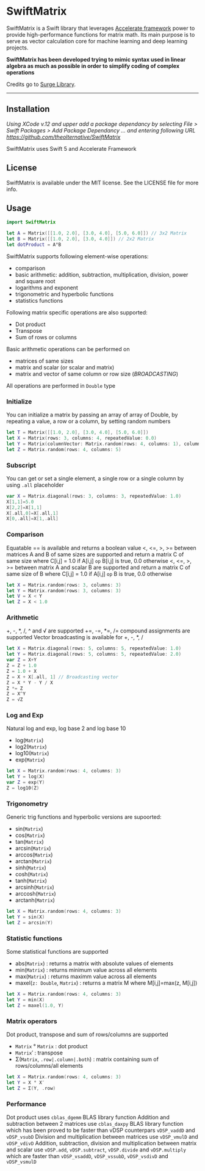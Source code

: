 # SwiftMatrix

SwiftMatrix is a Swift library that leverages [Accelerate framework](https://developer.apple.com/documentation/accelerate) power to provide high-performance functions for matrix math.  Its main purpose is to serve as vector calculation core for machine learning and deep learning projects.

**SwiftMatrix has been developed trying to mimic syntax used in linear algebra as much as possible in order to simplify coding of complex operations**

Credits go to [Surge Library](https://github.com/Jounce/Surge/). 

---

## Installation

_Using XCode v.12 and upper add a package dependancy by selecting File > Swift Packages > Add Package Dependancy ... and entering following URL https://github.com/theolternative/SwiftMatrix_

SwiftMatrix uses Swift 5 and Accelerate Framework

## License

SwiftMatrix is available under the MIT license. See the LICENSE file for more info.

## Usage

```swift
import SwiftMatrix

let A = Matrix([[1.0, 2.0], [3.0, 4.0], [5.0, 6.0]]) // 3x2 Matrix
let B = Matrix([[1.0, 2.0], [3.0, 4.0]]) // 2x2 Matrix
let dotProduct = A°B

```

SwiftMatrix supports following element-wise operations:
- comparison
- basic arithmetic: addition, subtraction, multiplication, division, power and square root
- logarithms and exponent
- trigonometric and hyperbolic functions
- statistics functions

Following matrix specific operations are also supported:
- Dot product
- Transpose
- Sum of rows or columns

Basic arithmetic operations can be performed on 
- matrices of same sizes
- matrix and scalar  (or scalar and matrix)
- matrix and vector of same column or row size (*BROADCASTING*)

All operations are performed in `Double` type

### Initialize
You can initialize a matrix by passing an array of array of Double, by repeating a value, a row or a column, by setting random numbers

```swift
let T = Matrix([[1.0, 2.0], [3.0, 4.0], [5.0, 6.0]])
let X = Matrix(rows: 3, columns: 4, repeatedValue: 0.0)
let Y = Matrix(columnVector: Matrix.random(rows: 4, columns: 1), columns: 5)
let Z = Matrix.random(rows: 4, columns: 5)
```

### Subscript
You can get or set a single element, a single row or a single column by using  `.all` placeholder

```swift
var X = Matrix.diagonal(rows: 3, columns: 3, repeatedValue: 1.0)
X[1,1]=5.0
X[2,2]=X[1,1]
X[.all,0]=X[.all,1]
X[0,.all]=X[1,.all]
```

### Comparison
Equatable == is available and returns a boolean value
<, <=, >, >= between matrices A and B of same sizes are supported and return a matrix C of same size where  C[i,j] = 1.0 if A[i,j] `op` B[i,j] is true, 0.0 otherwise 
<, <=, >, >= between matrix A and scalar B are supported and return a matrix C of same size of B where  C[i,j] = 1.0 if A[i,j] `op` B is true, 0.0 otherwise 


```swift
let X = Matrix.random(rows: 3, columns: 3)
let Y = Matrix.random(rows: 3, columns: 3)
let V = X < Y
let Z = X < 1.0
```

### Arithmetic
+, -, *, /, ^ and √ are supported
+=, -=, *=, /= compound assignments are supported
Vector broadcasting is available for +, -, *, / 

```swift
let X = Matrix.diagonal(rows: 5, columns: 5, repeatedValue: 1.0)
let Y = Matrix.diagonal(rows: 5, columns: 5, repeatedValue: 2.0)
var Z = X+Y
Z = Z + 1.0
Z = 1.0 + X
Z = X + X[.all, 1] // Broadcasting vector 
Z = X * Y - Y / X
Z *= Z 
Z = X^Y
Z = √Z
```

### Log and Exp
Natural log and exp, log base 2 and log base 10 

- log(`Matrix`)
- log2(`Matrix`)
- log10(`Matrix`)
- exp(`Matrix`)

```swift
let X = Matrix.random(rows: 4, columns: 3)
let Y = log(X)
var Z = exp(Y)
Z = log10(Z)
```

### Trigonometry
Generic trig functions and hyperbolic versions are supoorted:

- sin(`Matrix`)
- cos(`Matrix`)
- tan(`Matrix`)
- arcsin(`Matrix`)
- arccos(`Matrix`)
- arctan(`Matrix`)
- sinh(`Matrix`)
- cosh(`Matrix`)
- tanh(`Matrix`)
- arcsinh(`Matrix`)
- arccosh(`Matrix`)
- arctanh(`Matrix`)

```swift
let X = Matrix.random(rows: 4, columns: 3)
let Y = sin(X)
let Z = arcsin(Y)
```

### Statistic functions
Some statistical functions are supported

- abs(`Matrix`)  : returns a matrix with absolute values of elements
- min(`Matrix`)  : returns minimum value across all elements
- max(`Matrix`)  : returns maximm value across all elements
- maxel(`z: Double`, `Matrix`) : returns a matrix M where M[i,j]=max(z, M[i,j])

```swift
let X = Matrix.random(rows: 4, columns: 3)
let Y = min(X)
let Z = maxel(1.0, Y)
```
### Matrix operators
Dot product, transpose and sum of rows/columns are supported
- `Matrix` °  `Matrix` : dot product
-  `Matrix`′ : transpose
- Σ(`Matrix`, `.row|.column|.both`) : matrix containing sum of rows/columns/all elements

```swift
let X = Matrix.random(rows: 4, columns: 3)
let Y = X ° X′
let Z = Σ(Y, .row)
```

### Performance
Dot product uses `cblas_dgemm` BLAS library function
Addition and subtraction between 2 matrices use `cblas_daxpy` BLAS library function which has been proved to be faster than vDSP counterpars  `vDSP_vaddD`  and `vDSP_vsubD`
Division and multiplication between matrices use `vDSP_vmulD` and `vDSP_vdivD`
Addition, subtraction, division and multiplication between matrix and scalar use `vDSP.add`, `vDSP.subtract`, `vDSP.divide` and `vDSP.multiply` which are faster than `vDSP_vsaddD`, `vDSP_vssubD`, `vDSP_vsdivD` and `vDSP_vsmulD`

